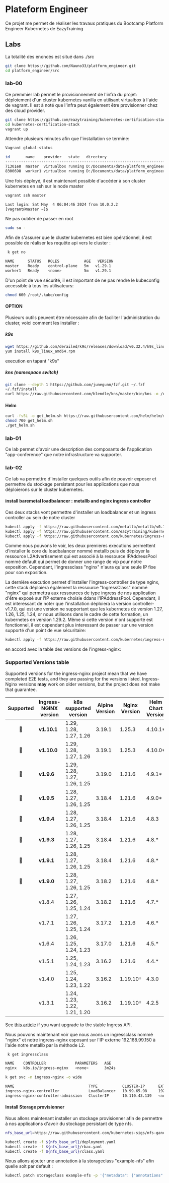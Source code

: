 # Plateform Engineer

Ce projet me permet de réaliser les travaux pratiques du Bootcamp Platform Engineer Kubernetes de EazyTraining

## Labs
La totalité des enoncés est situé dans ./src

```bash
git clone https://github.com/Nauno33/platform_engineer.git
cd platform_engineer/src
```

### lab-00
Ce premmier lab permet le provisionnement de l'infra du projet: déploiement d'un cluster kubernetes vanilla en utilisant virtualbox à l'aide de vagrant. Il est à noté que l'infra peut également être provisionner chez des cloud provider.

```bash
git clone https://github.com/eazytraining/kubernetes-certification-stack
cd kubernetes-certification-stack
vagrant up
```
Attendre plusieurs minutes afin que l'installation se termine:

```bash
Vagrant global-status

id       name    provider   state   directory
-------------------------------------------------------------------------------------------------------
71301e8  master  virtualbox running D:/Documents/data/platform_engineer/kubernetes-certification-stack 
8300698  worker1 virtualbox running D:/Documents/data/platform_engineer/kubernetes-certification-stack 
```

Une fois déployé, il est maintenant possible d'accéder à son cluster kubernetes en ssh sur le node master

```bash
vagrant ssh master

Last login: Sat May  4 06:04:46 2024 from 10.0.2.2
[vagrant@master ~]$ 
```

Ne pas oublier de passer en root
```bash
sudo su -
```

Afin de s'assurer que le cluster kubernetes est bien opérationnel, il est possible de réaliser les requête api vers le cluster :
```bash
 k get no

NAME      STATUS   ROLES           AGE   VERSION
master    Ready    control-plane   5m   v1.29.1
worker1   Ready    <none>          5m   v1.29.1
```

D'un point de vue sécurité, il est important de ne pas rendre le kubeconfig accessible à tous les utilisateurs:
```bash
chmod 600 /root/.kube/config
```

#### OPTION
Plusieurs outils peuvent être nécessaire afin de faciliter l'administration du cluster, voici comment les installer :

##### k9s
```bash
wget https://github.com/derailed/k9s/releases/download/v0.32.4/k9s_linux_amd64.rpm
yum install k9s_linux_amd64.rpm
```

execution en tapant "k9s"

##### kns (namespace switch)
```bash
git clone --depth 1 https://github.com/junegunn/fzf.git ~/.fzf
~/.fzf/install
curl https://raw.githubusercontent.com/blendle/kns/master/bin/kns -o /usr/local/bin/kns && chmod +x $_
```

#### Helm
```bash
curl -fsSL -o get_helm.sh https://raw.githubusercontent.com/helm/helm/main/scripts/get-helm-3
chmod 700 get_helm.sh
./get_helm.sh
```

### lab-01
Ce lab permet d'avoir une description des composants de l'application "app-conference" que notre infrastructure va supporter.

### lab-02
Ce lab va permettre d'installer quelques outils afin de pouvoir exposer et permettre du stockage persistant pour les applications que nous déploierons sur le cluster kubernetes.

#### install baremetal loadbalancer : metallb and nginx ingress controller
Ces deux stacks vont permettre d'installer un loadbalancer et un ingress controller au sein de notre cluster

```bash
kubectl apply -f https://raw.githubusercontent.com/metallb/metallb/v0.13.9/config/manifests/metallb-native.yaml
kubectl apply -f https://raw.githubusercontent.com/eazytraining/kubernetes-certified-administrator-training/v1.29/09_lab-09/ip_address_pool/ipaddresspool.yml
kubectl apply -f https://raw.githubusercontent.com/kubernetes/ingress-nginx/controller-v1.7.0/deploy/static/provider/cloud/deploy.yaml
```

Comme nous pouvons le voir, les deux premieres executions permettent d'installer le core du loadbalancer nommé metallb puis de déployer la ressource L2Advertisement qui est associé à la ressource IPAddressPool nommé default qui permet de donner une range de vip pour notre exposition. Cependant, l'ingressclass "nginx" n'aura qu'une seule IP fixe pour son exposition.

La dernière execution permet d'installer l'ingress-controller de type nginx, cette stack déploiera également la ressource "IngressClass" nommé "nginx" qui permettra aux ressources de type ingress de nos application d'être exposé sur l'IP externe choisie ddans l'IPAddressPool.
Cependant, il est interessant de noter que l'installation déploiera la version controller-v1.7.0, qui est une version ne supportant que les kubernetes de version 1.27, 1.26, 1.25, 1.24, or nous utilisons dans le cadre de cette formation, un kubernetes en version 1.29.2.
Même si cette version n'ont supporté est fonctionnel, il est cependant plus interessant de passer sur une version supporté d'un point de vue sécuritaire:

```bash
kubectl apply -f https://raw.githubusercontent.com/kubernetes/ingress-nginx/controller-v1.10.1/deploy/static/provider/cloud/deploy.yaml
```

en accord avec la table des versions de l'ingress-nginx:

### Supported Versions table

Supported versions for the ingress-nginx project mean that we have completed E2E tests, and they are passing for
the versions listed. Ingress-Nginx versions **may** work on older versions, but the project does not make that guarantee.

|  Supported  | Ingress-NGINX version | k8s supported version        | Alpine Version | Nginx Version | Helm Chart Version |
|:--:|-----------------------|------------------------------|----------------|---------------|------------------------------|
| 🔄 | **v1.10.1**            | 1.29, 1.28, 1.27, 1.26        | 3.19.1         | 1.25.3        | 4.10.1*                 |
| 🔄 | **v1.10.0**            | 1.29, 1.28, 1.27, 1.26        | 3.19.1         | 1.25.3        | 4.10.0*                 |
| 🔄 | **v1.9.6**            | 1.29, 1.28, 1.27, 1.26, 1.25        | 3.19.0         | 1.21.6        | 4.9.1*                 |
| 🔄 | **v1.9.5**            | 1.28, 1.27, 1.26, 1.25        | 3.18.4         | 1.21.6        | 4.9.0*                       |
| 🔄 | **v1.9.4**            | 1.28, 1.27, 1.26, 1.25        | 3.18.4         | 1.21.6        | 4.8.3                        |
| 🔄 | **v1.9.3**            | 1.28, 1.27, 1.26, 1.25        | 3.18.4         | 1.21.6        | 4.8.*                        |
| 🔄 | **v1.9.1**            | 1.28, 1.27, 1.26, 1.25        | 3.18.4         | 1.21.6        | 4.8.*                        |
| 🔄 | **v1.9.0**            | 1.28, 1.27, 1.26, 1.25        | 3.18.2         | 1.21.6        | 4.8.*                        |
|  | v1.8.4            | 1.27, 1.26, 1.25, 1.24        | 3.18.2         | 1.21.6        | 4.7.*                        |
|  | v1.7.1            | 1.27, 1.26, 1.25, 1.24        | 3.17.2         | 1.21.6        | 4.6.*              |
|    | v1.6.4                | 1.26, 1.25, 1.24, 1.23       | 3.17.0         | 1.21.6        | 4.5.*              |
|    | v1.5.1                | 1.25, 1.24, 1.23             | 3.16.2         | 1.21.6        | 4.4.*              |
|    | v1.4.0                | 1.25, 1.24, 1.23, 1.22       | 3.16.2         | 1.19.10†      | 4.3.0              |
|    | v1.3.1                | 1.24, 1.23, 1.22, 1.21, 1.20 | 3.16.2         | 1.19.10†      | 4.2.5              |

See [this article](https://kubernetes.io/blog/2021/07/26/update-with-ingress-nginx/) if you want upgrade to the stable
Ingress API.


Nous pouvons maintenant voir que nous avons un ingressclass nommé "nginx" et notre ingress-nginx esposant sur l'IP externe 192.168.99.150 à l'aide notre metallb par la méthode L2.
```bash
 k get ingressclass

NAME    CONTROLLER             PARAMETERS   AGE
nginx   k8s.io/ingress-nginx   <none>       3m24s

k get svc -n ingress-nginx -o wide

NAME                                 TYPE           CLUSTER-IP      EXTERNAL-IP      PORT(S)                      AGE     SELECTOR
ingress-nginx-controller             LoadBalancer   10.99.65.98     192.168.99.150   80:30373/TCP,443:32364/TCP   3m12s   app.kubernetes.io/component=controller,app.kubernetes.io/instance=ingress-nginx,app.kubernetes.io/name=ingress-nginx
ingress-nginx-controller-admission   ClusterIP      10.110.43.139   <none>           443/TCP                      3m12s   app.kubernetes.io/component=controller,app.kubernetes.io/instance=ingress-nginx,app.kubernetes.io/name=ingress-ngin
```


#### Install Storage provisionner
Nous allons maintenant installer un stockage provisionner afin de permettre à nos applications d'avoir du stockage persistant de type nfs.

```bash
nfs_base_url=https://raw.githubusercontent.com/kubernetes-sigs/nfs-ganesha-server-and-external-provisioner/nfs-server-provisioner-1.8.0/deploy/kubernetes

kubectl create -f ${nfs_base_url}/deployment.yaml
kubectl create -f ${nfs_base_url}/rbac.yaml
kubectl create -f ${nfs_base_url}/class.yaml
```

Nous allons ajouter une annotation à la storageclass "example-nfs" afin quelle soit par default :

```bash
kubectl patch storageclass example-nfs -p '{"metadata": {"annotations":{"storageclass.kubernetes.io/is-default-class":"true"}}}'
```